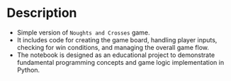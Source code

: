 
# Description
- Simple version of `Noughts and Crosses` game.
- It includes code for creating the game board, handling player inputs, checking for win conditions, and managing the overall game flow.
- The notebook is designed as an educational project to demonstrate fundamental programming concepts and game logic implementation in Python. 
